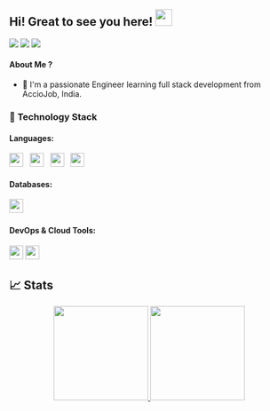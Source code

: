 ## Hi! Great to see you here! <img src="https://raw.githubusercontent.com/aemmadi/aemmadi/master/wave.gif" width="30px" height="30px">

<a href="https://linkedin.com/in/swetha-udayagiri-01aa8a238/"><img src="https://img.shields.io/badge/linkedin-%230077B5.svg?style=for-the-badge&logo=linkedin&logoColor=white"></a>
<a href="mailto:02swethamohan@gmail.com"><img src="https://img.shields.io/badge/Gmail-D14836?style=for-the-badge&logo=gmail&logoColor=white"></a>
<a href=#><img src="https://img.shields.io/badge/Resume-%23000000.svg?style=for-the-badge&logo=firefox&logoColor=#FF7139"/></a>

#### About Me ?

- 🏫 I'm a passionate Engineer learning full stack development from AccioJob, India.

### 🔭 **Technology Stack**

#### **Languages**:

<img height=25 src="https://img.shields.io/badge/css3-%231572B6.svg?style=for-the-badge&logo=css3&logoColor=white">&nbsp;&nbsp;
<img height=25 src="https://img.shields.io/badge/html5-%23E34F26.svg?style=for-the-badge&logo=html5&logoColor=white">&nbsp;&nbsp;
<img height=25 src="https://img.shields.io/badge/Java-ED8B00?style=for-the-badge&logo=java&logoColor=white">&nbsp;&nbsp;
<img height=25 src="https://img.shields.io/badge/MySQL-005C84?style=for-the-badge&logo=mysql&logoColor=white">&nbsp;&nbsp;

#### **Databases**:

<img height=25 src="https://img.shields.io/badge/mysql-%23316192.svg?style=for-the-badge&logo=mysql&logoColor=white">&nbsp;&nbsp;

#### **DevOps & Cloud Tools**:

<img height=25 src="https://img.shields.io/badge/git-%23F05033.svg?style=for-the-badge&logo=git&logoColor=white">
<img height=25 src="https://img.shields.io/badge/netlify-%23000000.svg?style=for-the-badge&logo=netlify&logoColor=#00C7B7">&nbsp;&nbsp;


## 📈 Stats
<p align="center">
<a href="https://github.com/SwethaUdayagiri">
  <img height="170em" src="https://github-readme-stats-eight-theta.vercel.app/api?username=SwethaUdayagiri&show_icons=true&theme=algolia&include_all_commits=true&count_private=true"/>
  <img height="170em" src="https://github-readme-stats-eight-theta.vercel.app/api/top-langs/?username=Anurag5086&layout=compact&langs_count=8&theme=algolia"/>
</a>
</p>
